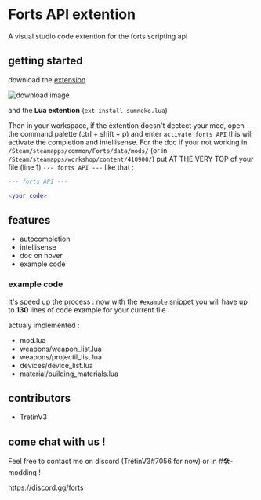 # Forts API extention

A visual studio code extention for the forts scripting api

## getting started

download the [extension](https://marketplace.visualstudio.com/items?itemName=TretinV3.forts-api-extention)

![download image](https://cdn.discordapp.com/attachments/780107245438369795/1103608754563452949/Capture_decran_2023-05-04_110401.png "how to download")

and the **Lua extention** (`ext install sumneko.lua`)

Then in your workspace, if the extention doesn't dectect your mod, open the command palette (ctrl + shift + p) and enter `activate forts API` this will activate the completion and intellisense.
For the doc if your not working in `/Steam/steamapps/common/Forts/data/mods/` (or in `/Steam/steamapps/workshop/content/410900/`) put AT THE VERY TOP of your file (line 1) `--- forts API ---` like that :
```lua
--- forts API ---

<your code>
```

## features
- autocompletion
- intellisense
- doc on hover
- example code

### example code
It's speed up the process : now with the `#example` snippet you will have up to **130** lines of code example for your current file

actualy implemented :
- mod.lua
- weapons/weapon_list.lua
- weapons/projectil_list.lua
- devices/device_list.lua
- material/building_materials.lua

## contributors
- TretinV3

## come chat with us !

Feel free to contact me on discord (TrétinV3#7056 for now) or in #⁠🛠-modding !

https://discord.gg/forts